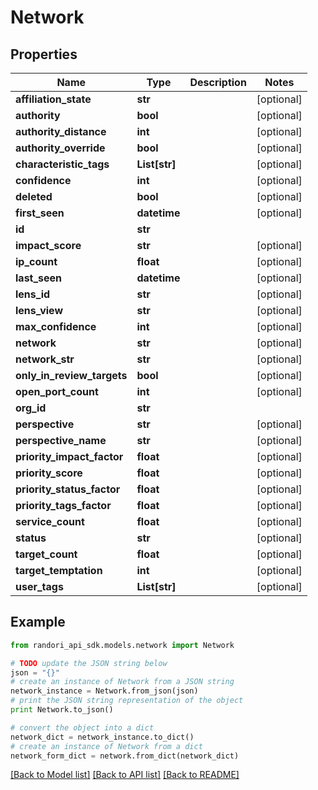 # Network


## Properties

Name | Type | Description | Notes
------------ | ------------- | ------------- | -------------
**affiliation_state** | **str** |  | [optional] 
**authority** | **bool** |  | [optional] 
**authority_distance** | **int** |  | [optional] 
**authority_override** | **bool** |  | [optional] 
**characteristic_tags** | **List[str]** |  | [optional] 
**confidence** | **int** |  | [optional] 
**deleted** | **bool** |  | [optional] 
**first_seen** | **datetime** |  | [optional] 
**id** | **str** |  | 
**impact_score** | **str** |  | [optional] 
**ip_count** | **float** |  | [optional] 
**last_seen** | **datetime** |  | [optional] 
**lens_id** | **str** |  | [optional] 
**lens_view** | **str** |  | [optional] 
**max_confidence** | **int** |  | [optional] 
**network** | **str** |  | [optional] 
**network_str** | **str** |  | [optional] 
**only_in_review_targets** | **bool** |  | [optional] 
**open_port_count** | **int** |  | [optional] 
**org_id** | **str** |  | 
**perspective** | **str** |  | [optional] 
**perspective_name** | **str** |  | [optional] 
**priority_impact_factor** | **float** |  | [optional] 
**priority_score** | **float** |  | [optional] 
**priority_status_factor** | **float** |  | [optional] 
**priority_tags_factor** | **float** |  | [optional] 
**service_count** | **float** |  | [optional] 
**status** | **str** |  | [optional] 
**target_count** | **float** |  | [optional] 
**target_temptation** | **int** |  | [optional] 
**user_tags** | **List[str]** |  | [optional] 

## Example

```python
from randori_api_sdk.models.network import Network

# TODO update the JSON string below
json = "{}"
# create an instance of Network from a JSON string
network_instance = Network.from_json(json)
# print the JSON string representation of the object
print Network.to_json()

# convert the object into a dict
network_dict = network_instance.to_dict()
# create an instance of Network from a dict
network_form_dict = network.from_dict(network_dict)
```
[[Back to Model list]](../README.md#documentation-for-models) [[Back to API list]](../README.md#documentation-for-api-endpoints) [[Back to README]](../README.md)


